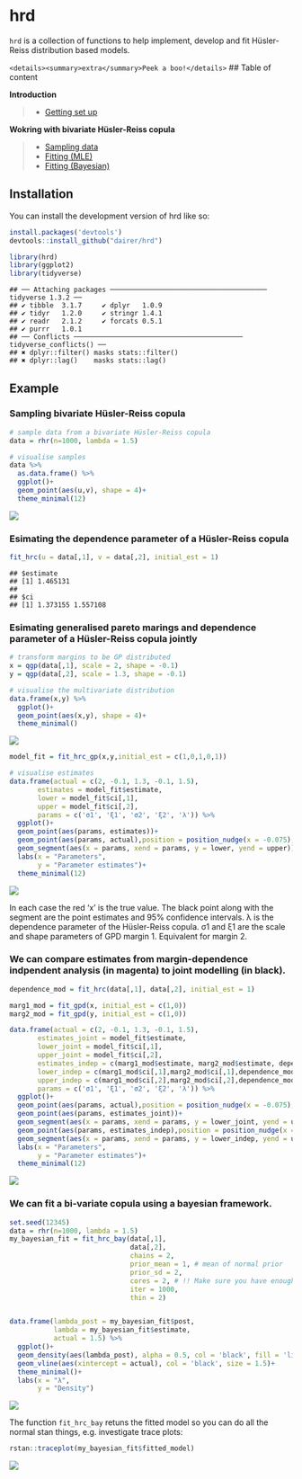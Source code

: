 
# hrd

<!-- badges: start -->
<!-- badges: end -->

`hrd` is a collection of functions to help implement, develop and fit
Hüsler-Reiss distribution based models.

`<details><summary>extra</summary>Peek a boo!</details>` \## Table of
content

**Introduction**

> -   [Getting set up](#installation)

**Wokring with bivariate Hüsler-Reiss copula**

> -   [Sampling data](#example)
> -   [Fitting
>     (MLE)](#esimating-the-dependence-parameter-of-a-hüsler-reiss-copula)
> -   [Fitting
>     (Bayesian)](#we-can-fit-a-bi-variate-copula-using-a-bayesian-framework)

## Installation

You can install the development version of hrd like so:

``` r
install.packages('devtools')
devtools::install_github("dairer/hrd")
```

``` r
library(hrd)
library(ggplot2) 
library(tidyverse)
```

    ## ── Attaching packages ─────────────────────────────────────── tidyverse 1.3.2 ──
    ## ✔ tibble  3.1.7     ✔ dplyr   1.0.9
    ## ✔ tidyr   1.2.0     ✔ stringr 1.4.1
    ## ✔ readr   2.1.2     ✔ forcats 0.5.1
    ## ✔ purrr   1.0.1     
    ## ── Conflicts ────────────────────────────────────────── tidyverse_conflicts() ──
    ## ✖ dplyr::filter() masks stats::filter()
    ## ✖ dplyr::lag()    masks stats::lag()

## Example

### Sampling bivariate Hüsler-Reiss copula

``` r
# sample data from a bivariate Hüsler-Reiss copula
data = rhr(n=1000, lambda = 1.5)

# visualise samples
data %>%
  as.data.frame() %>%
  ggplot()+
  geom_point(aes(u,v), shape = 4)+
  theme_minimal(12)
```

![](README_files/figure-gfm/example1-1.png)<!-- -->

### Esimating the dependence parameter of a Hüsler-Reiss copula

``` r
fit_hrc(u = data[,1], v = data[,2], initial_est = 1)
```

    ## $estimate
    ## [1] 1.465131
    ## 
    ## $ci
    ## [1] 1.373155 1.557108

### Esimating generalised pareto marings and dependence parameter of a Hüsler-Reiss copula jointly

``` r
# transform margins to be GP distributed
x = qgp(data[,1], scale = 2, shape = -0.1)
y = qgp(data[,2], scale = 1.3, shape = -0.1)

# visualise the multivariate distribution
data.frame(x,y) %>%
  ggplot()+
  geom_point(aes(x,y), shape = 4)+
  theme_minimal()
```

![](README_files/figure-gfm/example3-1.png)<!-- -->

``` r
model_fit = fit_hrc_gp(x,y,initial_est = c(1,0,1,0,1))

# visualise estimates
data.frame(actual = c(2, -0.1, 1.3, -0.1, 1.5),
       estimates = model_fit$estimate,
       lower = model_fit$ci[,1],
       upper = model_fit$ci[,2],
       params = c('σ1', 'ξ1', 'σ2', 'ξ2', 'λ')) %>%
  ggplot()+
  geom_point(aes(params, estimates))+
  geom_point(aes(params, actual),position = position_nudge(x = -0.075), shape = 4, col = 'red')+
  geom_segment(aes(x = params, xend = params, y = lower, yend = upper))+
  labs(x = "Parameters",
       y = "Parameter estimates")+
  theme_minimal(12)
```

![](README_files/figure-gfm/example3-2.png)<!-- -->

In each case the red ‘x’ is the true value. The black point along with
the segment are the point estimates and 95% confidence intervals. λ is
the dependence parameter of the Hüsler-Reiss copula. σ1 and ξ1 are the
scale and shape parameters of GPD margin 1. Equivalent for margin 2.

### We can compare estimates from margin-dependence indpendent analysis (in magenta) to joint modelling (in black).

``` r
dependence_mod = fit_hrc(data[,1], data[,2], initial_est = 1)

marg1_mod = fit_gpd(x, initial_est = c(1,0))
marg2_mod = fit_gpd(y, initial_est = c(1,0))

data.frame(actual = c(2, -0.1, 1.3, -0.1, 1.5),
       estimates_joint = model_fit$estimate,
       lower_joint = model_fit$ci[,1],
       upper_joint = model_fit$ci[,2],
       estimates_indep = c(marg1_mod$estimate, marg2_mod$estimate, dependence_mod$estimate),
       lower_indep = c(marg1_mod$ci[,1],marg2_mod$ci[,1],dependence_mod$ci[1]),
       upper_indep = c(marg1_mod$ci[,2],marg2_mod$ci[,2],dependence_mod$ci[2]),
       params = c('σ1', 'ξ1', 'σ2', 'ξ2', 'λ')) %>%
  ggplot()+
  geom_point(aes(params, actual),position = position_nudge(x = -0.075), shape = 4, col = 'red')+
  geom_point(aes(params, estimates_joint))+
  geom_segment(aes(x = params, xend = params, y = lower_joint, yend = upper_joint))+
  geom_point(aes(params, estimates_indep),position = position_nudge(x = 0.075), col = "magenta")+
  geom_segment(aes(x = params, xend = params, y = lower_indep, yend = upper_indep),position = position_nudge(x = 0.075), col = "magenta")+
  labs(x = "Parameters",
       y = "Parameter estimates")+
  theme_minimal(12)
```

![](README_files/figure-gfm/example4-1.png)<!-- -->

### We can fit a bi-variate copula using a bayesian framework.

``` r
set.seed(12345)
data = rhr(n=1000, lambda = 1.5)
my_bayesian_fit = fit_hrc_bay(data[,1], 
                              data[,2],
                              chains = 2, 
                              prior_mean = 1, # mean of normal prior
                              prior_sd = 2,
                              cores = 2, # !! Make sure you have enough cores !!
                              iter = 1000,
                              thin = 2)


data.frame(lambda_post = my_bayesian_fit$post,
           lambda = my_bayesian_fit$estimate,
           actual = 1.5) %>%
  ggplot()+
  geom_density(aes(lambda_post), alpha = 0.5, col = 'black', fill = 'lightblue')+
  geom_vline(aes(xintercept = actual), col = 'black', size = 1.5)+
  theme_minimal()+
  labs(x = "λ",
       y = "Density")
```

![](README_files/figure-gfm/example5-1.png)<!-- -->

The function `fit_hrc_bay` retuns the fitted model so you can do all the
normal stan things, e.g. investigate trace plots:

``` r
rstan::traceplot(my_bayesian_fit$fitted_model)
```

![](README_files/figure-gfm/ex5-1.png)<!-- -->
